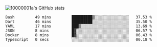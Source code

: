 ![10000001a's GitHub stats](https://github-readme-stats.vercel.app/api?username=10000001a&show_icons=true&theme=onedark&count_private=true)

<!-- [![Top Langs](https://github-readme-stats.vercel.app/api/top-langs/?username=10000001a&layout=compact&theme=onedark&langs_count=5)](https://github.com/anuraghazra/github-readme-stats) -->
<!--
**10000001a/10000001a** is a ✨ _special_ ✨ repository because its `README.md` (this file) appears on your GitHub profile.

Here are some ideas to get you started:

- 🔭 I’m currently working on ...
- 🌱 I’m currently learning ...
- 👯 I’m looking to collaborate on ...
- 🤔 I’m looking for help with ...
- 💬 Ask me about ...
- 📫 How to reach me: ...
- 😄 Pronouns: ...
- ⚡ Fun fact: ...
-->

<!--START_SECTION:waka-->

```text
Bash         49 mins         █████████▒░░░░░░░░░░░░░░░   37.53 %
Dart         46 mins         █████████░░░░░░░░░░░░░░░░   35.50 %
YAML         17 mins         ███▒░░░░░░░░░░░░░░░░░░░░░   13.69 %
JSON         8 mins          █▓░░░░░░░░░░░░░░░░░░░░░░░   06.57 %
Docker       8 mins          █▓░░░░░░░░░░░░░░░░░░░░░░░   06.43 %
TypeScript   0 secs          ░░░░░░░░░░░░░░░░░░░░░░░░░   00.18 %
```

<!--END_SECTION:waka-->
